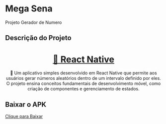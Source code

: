 # Mega Sena
Projeto Gerador de Numero

## Descrição do Projeto

<h1 align="center">
    <a href="https://reactnative.dev">🔗 React Native</a>
</h1>
<p align="center">🚀 Um aplicativo simples desenvolvido em React Native que permite aos usuários gerar números aleatórios dentro de um intervalo definido por eles. O projeto ensina conceitos fundamentais de desenvolvimento móvel, como criação de componentes e gerenciamento de estados.</p>


## Baixar o APK
[Clique para Baixar](./.github/GerarNumero.apk)
